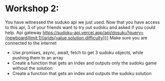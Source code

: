 # Workshop 2:
You have witnessed the suduko api we just used.
Now that you have access to this api, 3 of your
friends want to try out sudoku and asked if you
could help. 
Api gateway 
https://sudoku-api.vercel.app/api/dosuku?query={newboard(limit:1){grids{value,solution,difficulty}}}
Make sure you are connected to the internet
- Use promises, async, await, fetch to get 3 
sudoku objects, while pushing them to an array 
- ⁠Create a function that gets an index and 
outputs only the sudoku game without the solution
- ⁠Create a function that gets an index and 
outputs the sudoku solution
